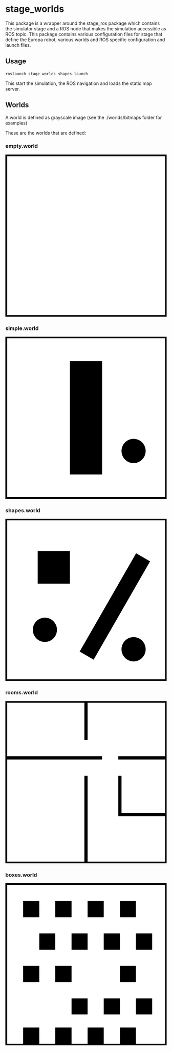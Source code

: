# stage_worlds
This package is a wrapper around the stage_ros package which contains the simulator stage and a
ROS node that makes the simulation accessible as ROS topic.
This package contains various configuration files for stage that define the Europa robot, various 
worlds and ROS specific configuration and launch files.

## Usage
```
roslaunch stage_worlds shapes.launch
```
This start the simulation, the ROS navigation and loads the static map server.

## Worlds
A world is defined as grayscale image (see the ./worlds/bitmaps folder for examples)

These are the worlds that are defined:
### empty.world
![empty](./worlds/bitmaps/empty.png)
### simple.world
![simple](./worlds/bitmaps/simple.png)
### shapes.world
![shapes](./worlds/bitmaps/shapes.png)
### rooms.world
![rooms](./worlds/bitmaps/rooms.png)
### boxes.world
![boxes](./worlds/bitmaps/boxes.png)
